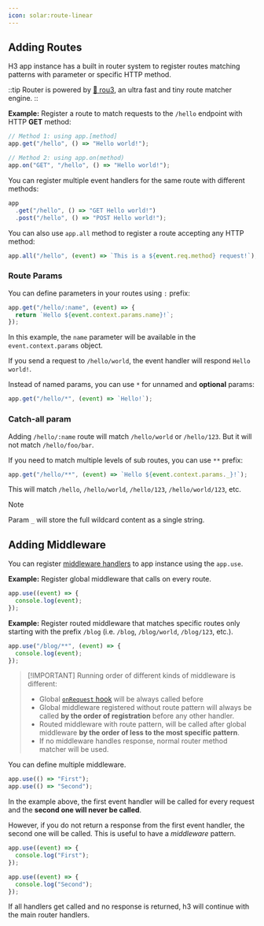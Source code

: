```yaml
---
icon: solar:route-linear
---
```


## Adding Routes

H3 app instance has a built in router system to register routes matching patterns with parameter or specific HTTP method.

::tip
Router is powered by [🌳 rou3](https://github.com/unjs/rou3), an ultra fast and tiny route matcher engine.
::

**Example:** Register a route to match requests to the `/hello` endpoint with HTTP **GET** method:

```js
// Method 1: using app.[method]
app.get("/hello", () => "Hello world!");

// Method 2: using app.on(method)
app.on("GET", "/hello", () => "Hello world!");
```

You can register multiple event handlers for the same route with different methods:

```js
app
  .get("/hello", () => "GET Hello world!")
  .post("/hello", () => "POST Hello world!");
```

You can also use `app.all` method to register a route accepting any HTTP method:

```js
app.all("/hello", (event) => `This is a ${event.req.method} request!`);
```

### Route Params

You can define parameters in your routes using `:` prefix:

```js
app.get("/hello/:name", (event) => {
  return `Hello ${event.context.params.name}!`;
});
```

In this example, the `name` parameter will be available in the `event.context.params` object.

If you send a request to `/hello/world`, the event handler will respond `Hello world!`.

Instead of named params, you can use `*` for unnamed and **optional** params:

```js
app.get("/hello/*", (event) => `Hello!`);
```

### Catch-all param

Adding `/hello/:name` route will match `/hello/world` or `/hello/123`. But it will not match `/hello/foo/bar`.

If you need to match multiple levels of sub routes, you can use `**` prefix:

```js
app.get("/hello/**", (event) => `Hello ${event.context.params._}!`);
```

This will match `/hello`, `/hello/world`, `/hello/123`, `/hello/world/123`, etc.

> [!NOTE]
> Param `_` will store the full wildcard content as a single string.

## Adding Middleware

You can register [middleware handlers](/guide/event-handler#middleware-handlers) to app instance using the `app.use`.

**Example:** Register global middleware that calls on every route.

```js
app.use((event) => {
  console.log(event);
});
```

**Example:** Register routed middleware that matches specific routes only starting with the prefix `/blog` (i.e. `/blog`, `/blog/world`, `/blog/123`, etc.).

```js
app.use("/blog/**", (event) => {
  console.log(event);
});
```

> [!IMPORTANT] Running order of different kinds of middleware is different:
>
> - Global [`onRequest` hook](/guide/app#h3-app-options) will be always called before
> - Global middleware registered without route pattern will always be called **by the order of registration** before any other handler.
> - Routed middleware with route pattern, will be called after global middleware **by the order of less to the most specific pattern**.
> - If no middleware handles response, normal router method matcher will be used.

You can define multiple middleware.

```js
app.use(() => "First");
app.use(() => "Second");
```

In the example above, the first event handler will be called for every request and the **second one will never be called**.

However, if you do not return a response from the first event handler, the second one will be called. This is useful to have a _middleware_ pattern.

```js
app.use((event) => {
  console.log("First");
});

app.use((event) => {
  console.log("Second");
});
```

If all handlers get called and no response is returned, h3 will continue with the main router handlers.
